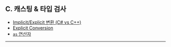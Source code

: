 ## C. 캐스팅 & 타입 검사
- [Implicit/Explicit 변환 (C# vs C++)](./01-Implicit_Explicit_CSharp_vs_CPP.md)
- [Explicit Conversion](./02-Explicit_Conversion.md)
- [`as` 연산자](./03-as.md)

---
